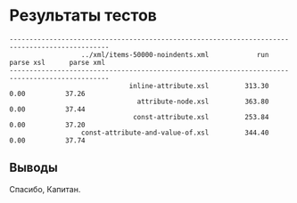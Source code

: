 Результаты тестов
=================

    -----------------------------------------------------------------------------------------------
                      ../xml/items-50000-noindents.xml            run      parse xsl      parse xml
    -----------------------------------------------------------------------------------------------
                                  inline-attribute.xsl         313.30           0.00          37.26
                                    attribute-node.xsl         363.80           0.00          37.44
                                   const-attribute.xsl         253.84           0.00          37.20
                      const-attribute-and-value-of.xsl         344.40           0.00          37.74


Выводы
------

Спасибо, Капитан.

